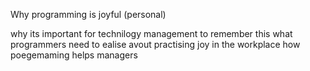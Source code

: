 Why programming is joyful (personal)

why its important for technilogy management to remember this
what programmers need to ealise avout practising joy in the workplace
how poegemaming helps managers